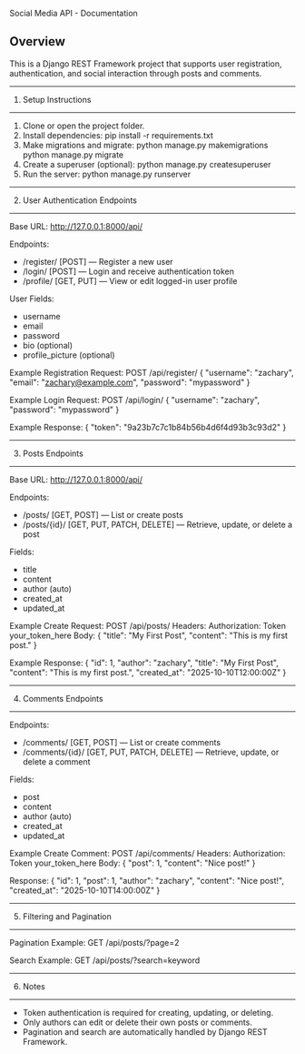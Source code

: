 Social Media API -  Documentation

Overview
--------
This is a Django REST Framework project that supports user registration, authentication, and social interaction through posts and comments.

----------------------------------------------
1. Setup Instructions
----------------------------------------------
1. Clone or open the project folder.
2. Install dependencies:
   pip install -r requirements.txt
3. Make migrations and migrate:
   python manage.py makemigrations
   python manage.py migrate
4. Create a superuser (optional):
   python manage.py createsuperuser
5. Run the server:
   python manage.py runserver

----------------------------------------------
2. User Authentication Endpoints
----------------------------------------------
Base URL: http://127.0.0.1:8000/api/

Endpoints:
- /register/  [POST] — Register a new user
- /login/     [POST] — Login and receive authentication token
- /profile/   [GET, PUT] — View or edit logged-in user profile

User Fields:
- username
- email
- password
- bio (optional)
- profile_picture (optional)

Example Registration Request:
POST /api/register/
{
  "username": "zachary",
  "email": "zachary@example.com",
  "password": "mypassword"
}

Example Login Request:
POST /api/login/
{
  "username": "zachary",
  "password": "mypassword"
}

Example Response:
{
  "token": "9a23b7c7c1b84b56b4d6f4d93b3c93d2"
}

----------------------------------------------
3. Posts Endpoints
----------------------------------------------
Base URL: http://127.0.0.1:8000/api/

Endpoints:
- /posts/ [GET, POST] — List or create posts
- /posts/{id}/ [GET, PUT, PATCH, DELETE] — Retrieve, update, or delete a post

Fields:
- title
- content
- author (auto)
- created_at
- updated_at

Example Create Request:
POST /api/posts/
Headers:
Authorization: Token your_token_here
Body:
{
  "title": "My First Post",
  "content": "This is my first post."
}

Example Response:
{
  "id": 1,
  "author": "zachary",
  "title": "My First Post",
  "content": "This is my first post.",
  "created_at": "2025-10-10T12:00:00Z"
}

----------------------------------------------
4. Comments Endpoints
----------------------------------------------
Endpoints:
- /comments/ [GET, POST] — List or create comments
- /comments/{id}/ [GET, PUT, PATCH, DELETE] — Retrieve, update, or delete a comment

Fields:
- post
- content
- author (auto)
- created_at
- updated_at

Example Create Comment:
POST /api/comments/
Headers:
Authorization: Token your_token_here
Body:
{
  "post": 1,
  "content": "Nice post!"
}

Response:
{
  "id": 1,
  "post": 1,
  "author": "zachary",
  "content": "Nice post!",
  "created_at": "2025-10-10T14:00:00Z"
}

----------------------------------------------
5. Filtering and Pagination
----------------------------------------------
Pagination Example:
GET /api/posts/?page=2

Search Example:
GET /api/posts/?search=keyword

----------------------------------------------
6. Notes
----------------------------------------------
- Token authentication is required for creating, updating, or deleting.
- Only authors can edit or delete their own posts or comments.
- Pagination and search are automatically handled by Django REST Framework.
